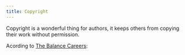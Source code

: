 ```yaml
---
title: Copyright
---
```

Copyright is a wonderful thing for authors, it keeps others from copying their work without permission.

Acording to [The Balance Careers]():